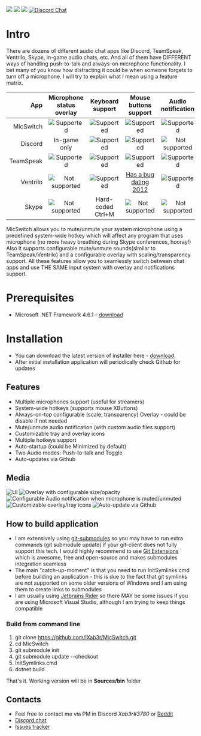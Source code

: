 ![](https://img.shields.io/github/release-date/iXab3r/MicSwitch.svg) ![](https://img.shields.io/github/downloads/iXab3r/MicSwitch/total.svg) ![](https://img.shields.io/github/last-commit/iXab3r/MicSwitch.svg)
[![Discord Chat](https://img.shields.io/discord/513749321162686471.svg)](https://discord.gg/pFHHebM)  

# Intro
There are dozens of different audio chat apps like Discord, TeamSpeak, Ventrilo, Skype, in-game audio chats, etc. And all of them have DIFFERENT ways of handling push-to-talk and always-on microphone functionality. I bet many of you know how distracting it could be when someone forgets to turn off a microphone. I will try to explain what I mean using a feature matrix.

| App  | Microphone status overlay | Keyboard support | Mouse buttons support | Audio notification |
| -------------: | :-------------: | :-------------: | :-------------: | :-------------: |
| MicSwitch |  ![Supported](https://i.imgur.com/GOuQvrh.png "Supported") |  ![Supported](https://i.imgur.com/GOuQvrh.png "Supported") |  ![Supported](https://i.imgur.com/GOuQvrh.png "Supported") |  ![Supported](https://i.imgur.com/GOuQvrh.png "Supported")
| Discord  |  In-game only  |   ![Supported](https://i.imgur.com/GOuQvrh.png "Supported")  |  ![Supported](https://i.imgur.com/GOuQvrh.png "Supported")   |  ![Not supported](https://i.imgur.com/AxsV1yJ.png "Not supported") |
| TeamSpeak  |  ![Supported](https://i.imgur.com/GOuQvrh.png "Supported")  |  ![Supported](https://i.imgur.com/GOuQvrh.png "Supported")   |  ![Supported](https://i.imgur.com/GOuQvrh.png "Supported")  |   ![Supported](https://i.imgur.com/GOuQvrh.png "Supported")  |
| Ventrilo  | ![Not supported](https://i.imgur.com/AxsV1yJ.png "Not supported")  |   ![Supported](https://i.imgur.com/GOuQvrh.png "Supported")  |  [Has a bug dating 2012](http://forum.ventrilo.com/showthread.php?t=61203 "Has a bug dating 2012")  |   ![Supported](https://i.imgur.com/GOuQvrh.png "Supported")  |
| Skype  | ![Not supported](https://i.imgur.com/AxsV1yJ.png "Not supported")  |  Hard-coded Ctrl+M  |  ![Not supported](https://i.imgur.com/AxsV1yJ.png "Not supported")  |  ![Not supported](https://i.imgur.com/AxsV1yJ.png "Not supported") |

MicSwitch allows you to mute/unmute your system microphone using a predefined system-wide hotkey which will affect any program that uses microphone (no more heavy breathing during Skype conferences, hooray!)
Also it supports configurable mute/unmute sounds(similar to TeamSpeak/Ventrilo) and a configurable overlay with scaling/transparency support. All these features allow you to seamlessly switch between chat apps and use THE SAME input system with overlay and notifications support.

# Prerequisites
- Microsoft .NET Framework 4.6.1 - [download](https://www.microsoft.com/ru-ru/download/details.aspx?id=49982)

# Installation
- You can download the latest version of installer here - [download](https://github.com/iXab3r/MicSwitch/releases/latest).
- After initial installation application will periodically check Github for updates

## Features
- Multiple microphones support (useful for streamers)
- System-wide hotkeys (supports mouse XButtons)
- Always-on-top configurable (scale, transparency) Overlay - could be disable if not needed
- Mute/unmute audio notification (with custom audio files support)
- Customizable tray and overlay icons
- Multiple hotkeys support
- Auto-startup (could be Minimized by default)
- Two Audio modes: Push-to-talk and Toggle
- Auto-updates via Github

## Media
![UI](https://i.imgur.com/SAfqruj.png)
![Overlay with configurable size/opacity](https://i.imgur.com/1Jf1RrH.gif)
![Configurable Audio notification when microphone is muted/unmuted](https://i.imgur.com/Kj57Gsk.png) 
![Customizable overlay/tray icons](https://i.imgur.com/Bq0yHnK.png)
![Auto-update via Github](https://i.imgur.com/O4SIuDy.gif)

## How to build application
* I am extensively using [git-submodules](https://git-scm.com/docs/git-submodule "git-submodules") so you may have to run extra commands (git submodule update) if your git-client does not fully support this tech. I would highly recommend to use [Git Extensions](https://gitextensions.github.io/ "Git Extensions") which is awesome, free and open-source and makes submodules integration seamless
* The main "catch-up-moment" is that you need to run InitSymlinks.cmd before building an application - this is due to the fact that git symlinks are not supported on some older versions of Windows and I am using them to create links to submodules
* I am usually using [Jetbrains Rider](https://www.jetbrains.com/rider/ "Jetbrains Rider") so there MAY be some issues if you are using Microsoft Visual Studio, although I am trying to keep things compatible

### Build from command line
1. git clone https://github.com/iXab3r/MicSwitch.git
2. cd MicSwitch
3. git submodule init
5. git submodule update --checkout
5. InitSymlinks.cmd
6. dotnet build

That's it. Working version will be in **Sources/bin** folder

## Contacts
- Feel free to contact me via PM in Discord *Xab3r#3780* or [Reddit](https://www.reddit.com/user/Xab3r) 
- [Discord chat](https://discord.gg/BExRm22 "Discord chat")
- [Issues tracker](https://github.com/iXab3r/MicSwitch/issues)
